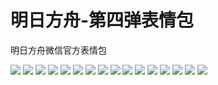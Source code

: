 # 明日方舟-第四弹表情包

明日方舟微信官方表情包

![](https://cdn.jsdelivr.net/gh/2x-ercha/twikoo-magic@master/image/Arknights_four/four_01.jpg)
![](https://cdn.jsdelivr.net/gh/2x-ercha/twikoo-magic@master/image/Arknights_four/four_02.jpg)
![](https://cdn.jsdelivr.net/gh/2x-ercha/twikoo-magic@master/image/Arknights_four/four_03.jpg)
![](https://cdn.jsdelivr.net/gh/2x-ercha/twikoo-magic@master/image/Arknights_four/four_04.jpg)
![](https://cdn.jsdelivr.net/gh/2x-ercha/twikoo-magic@master/image/Arknights_four/four_05.jpg)
![](https://cdn.jsdelivr.net/gh/2x-ercha/twikoo-magic@master/image/Arknights_four/four_06.jpg)
![](https://cdn.jsdelivr.net/gh/2x-ercha/twikoo-magic@master/image/Arknights_four/four_07.jpg)
![](https://cdn.jsdelivr.net/gh/2x-ercha/twikoo-magic@master/image/Arknights_four/four_08.jpg)
![](https://cdn.jsdelivr.net/gh/2x-ercha/twikoo-magic@master/image/Arknights_four/four_09.jpg)
![](https://cdn.jsdelivr.net/gh/2x-ercha/twikoo-magic@master/image/Arknights_four/four_10.jpg)
![](https://cdn.jsdelivr.net/gh/2x-ercha/twikoo-magic@master/image/Arknights_four/four_11.jpg)
![](https://cdn.jsdelivr.net/gh/2x-ercha/twikoo-magic@master/image/Arknights_four/four_12.jpg)
![](https://cdn.jsdelivr.net/gh/2x-ercha/twikoo-magic@master/image/Arknights_four/four_13.jpg)
![](https://cdn.jsdelivr.net/gh/2x-ercha/twikoo-magic@master/image/Arknights_four/four_14.jpg)
![](https://cdn.jsdelivr.net/gh/2x-ercha/twikoo-magic@master/image/Arknights_four/four_15.jpg)
![](https://cdn.jsdelivr.net/gh/2x-ercha/twikoo-magic@master/image/Arknights_four/four_16.jpg)
